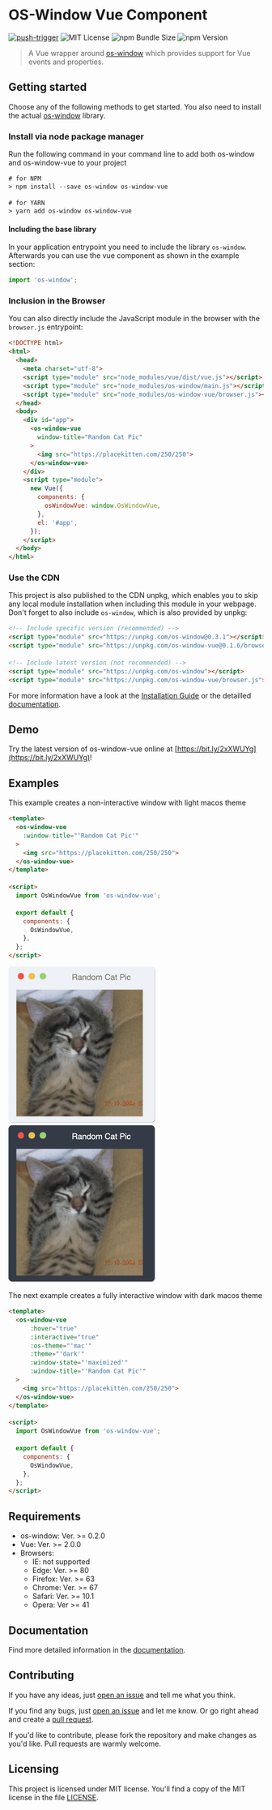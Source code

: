 # OS-Window Vue Component
[![push-trigger](https://github.com/benjaminsattler/os-window-mono/actions/workflows/trigger-push.yml/badge.svg)](https://github.com/benjaminsattler/os-window-mono/actions/workflows/trigger-push.yml)
![MIT License](https://img.shields.io/github/license/benjaminsattler/os-window-mono)
![npm Bundle Size](https://img.shields.io/bundlephobia/min/os-window-vue)
![npm Version](https://img.shields.io/npm/v/os-window-vue)

> A Vue wrapper around [os-window] which provides support for Vue events and properties.

## Getting started

Choose any of the following methods to get started. You also need to install the actual [os-window] library.

### Install via node package manager

Run the following command in your command line to add both os-window and os-window-vue to your project
```shell
# for NPM
> npm install --save os-window os-window-vue

# for YARN
> yarn add os-window os-window-vue
```

#### Including the base library

In your application entrypoint you need to include the library `os-window`. Afterwards you can use the vue component as shown in the example section:

```javascript
import 'os-window';
```

### Inclusion in the Browser

You can also directly include the JavaScript module in the browser with the `browser.js` entrypoint:

```html
<!DOCTYPE html>
<html>
  <head>
    <meta charset="utf-8">
    <script type="module" src="node_modules/vue/dist/vue.js"></script>
    <script type="module" src="node_modules/os-window/main.js"></script>
    <script type="module" src="node_modules/os-window-vue/browser.js"></script>
  </head>
  <body>
    <div id="app">
      <os-window-vue
        window-title="Random Cat Pic"
      >
        <img src="https://placekitten.com/250/250">
      </os-window-vue>
    </div>
    <script type="module">
      new Vue({
        components: {
          osWindowVue: window.OsWindowVue,
        },
        el: '#app',
      });
    </script>
  </body>
</html>
```

### Use the CDN
This project is also published to the CDN unpkg, which enables you to skip any local module installation when including this module in your webpage. Don't forget to also include `os-window`, which is also provided by unpkg:

```html
<!-- Include specific version (recommended) -->
<script type="module" src="https://unpkg.com/os-window@0.3.1"></script>
<script type="module" src="https://unpkg.com/os-window-vue@0.1.6/browser.js"></script>

<!-- Include latest version (not recommended) -->
<script type="module" src="https://unpkg.com/os-window"></script>
<script type="module" src="https://unpkg.com/os-window-vue/browser.js"></script>
```

For more information have a look at the [Installation Guide](./doc/installation.md) or the detailled [documentation](./doc/index.md).

## Demo
Try the latest version of os-window-vue online at [https://bit.ly/2xXWUYg](https://bit.ly/2xXWUYg)!

## Examples

This example creates a non-interactive window with light macos theme
```html
<template>
  <os-window-vue
    :window-title="'Random Cat Pic'"
  >
    <img src="https://placekitten.com/250/250">
  </os-window-vue>
</template>

<script>
  import OsWindowVue from 'os-window-vue';

  export default {
    components: {
      OsWindowVue,
    },
  };
</script>
```

![mac light theme](./doc/img/macos-light.png)
![mac dark theme](./doc/img/macos-dark.png)

The next example creates a fully interactive window with dark macos theme
```html
<template>
  <os-window-vue
      :hover="true"
      :interactive="true"
      :os-theme="'mac'"
      :theme="'dark'"
      :window-state="'maximized'"
      :window-title="'Random Cat Pic'"
  >
    <img src="https://placekitten.com/250/250">
  </os-window-vue>
</template>

<script>
  import OsWindowVue from 'os-window-vue';

  export default {
    components: {
      OsWindowVue,
    },
  };
</script>
```
## Requirements

  - os-window: Ver. >= 0.2.0
  - Vue: Ver. >= 2.0.0
  - Browsers:
    - IE: not supported
    - Edge: Ver. >= 80
    - Firefox: Ver. >= 63
    - Chrome: Ver. >= 67
    - Safari: Ver. >= 10.1
    - Opera: Ver >= 41

## Documentation

Find more detailed information in the [documentation](./doc/index.md).

## Contributing
If you have any ideas, just [open an issue][issues] and tell me what you think.

If you find any bugs, just [open an issue][issues] and let me know. Or go right ahead and create a [pull request][pulls].

If you'd like to contribute, please fork the repository and make changes as
you'd like. Pull requests are warmly welcome.

## Licensing

This project is licensed under MIT license. You'll find a copy of the MIT license in the file [LICENSE](./LICENSE).

[issues]:https://github.com/benjaminsattler/os-window-mono/issues/new
[pulls]:https://github.com/benjaminsattler/os-window-mono/pulls
[os-window]:https://github.com/benjaminsattler/os-window-mono/
